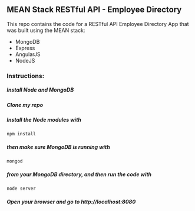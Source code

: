 ## MEAN Stack RESTful API - Employee Directory

This repo contains the code for a RESTful API Employee Directory App that was built using the MEAN stack:

* MongoDB
* Express
* AngularJS
* NodeJS

### Instructions:
##### Install Node and MongoDB
##### Clone my repo
##### Install the Node modules with
	
	npm install
	
##### then make sure MongoDB is running with
	
	mongod
	
##### from your MongoDB directory, and then run the code with
	
	node server
	
##### Open your browser and go to http://localhost:8080
